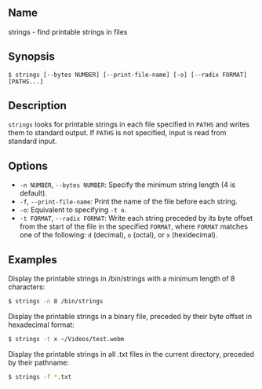 ## Name

strings - find printable strings in files

## Synopsis

```**sh
$ strings [--bytes NUMBER] [--print-file-name] [-o] [--radix FORMAT] [PATHS...]
```

## Description

`strings` looks for printable strings in each file specified in `PATHS` and writes them to standard output. If `PATHS` is not specified, input is read from standard input.

## Options

-   `-n NUMBER`, `--bytes NUMBER`: Specify the minimum string length (4 is default).
-   `-f`, `--print-file-name`: Print the name of the file before each string.
-   `-o`: Equivalent to specifying `-t o`.
-   `-t FORMAT`, `--radix FORMAT`: Write each string preceded by its byte offset from the start of the file in the specified `FORMAT`, where `FORMAT` matches one of the following: `d` (decimal), `o` (octal), or `x` (hexidecimal).

## Examples

Display the printable strings in /bin/strings with a minimum length of 8 characters:

```sh
$ strings -n 8 /bin/strings
```

Display the printable strings in a binary file, preceded by their byte offset in hexadecimal format:

```sh
$ strings -t x ~/Videos/test.webm
```

Display the printable strings in all .txt files in the current directory, preceded by their pathname:

```sh
$ strings -f *.txt
```
